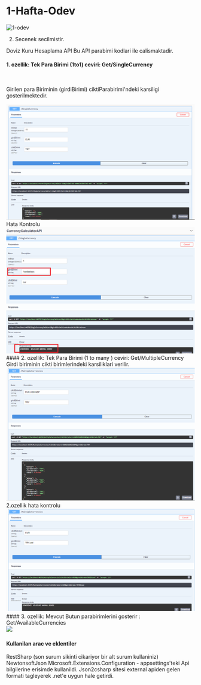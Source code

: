 # 1-Hafta-Odev
![1-odev](https://user-images.githubusercontent.com/95723369/175775209-eb119b21-ef50-4650-9c8a-b07c1feea55b.jpg)


2. Secenek secilmistir.

Doviz Kuru Hesaplama API
Bu API  parabimi kodlari ile calismaktadir.
<br/>

#### 1. ozellik: Tek Para Birimi  (1to1) ceviri: Get/SingleCurrency
<br/>

Girilen para Biriminin (girdiBirimi) ciktiParabirimi'ndeki karsiligi gosterilmektedir.

<img src="https://github.com/215-Protein-NET-Bootcamp/1-hafta-odev-Trkrkrl/blob/main/CurrencyCalculator/CurrencyCalculator/Images/1.ozellik.png?raw=true"/>
<br/>
Hata Kontrolu
<img src="https://github.com/215-Protein-NET-Bootcamp/1-hafta-odev-Trkrkrl/blob/main/CurrencyCalculator/CurrencyCalculator/Images/1.ozellik-hata-kontrol.png?raw=true"/>
<br/>
#### 2. ozellik: Tek Para Birimi  (1 to many  ) ceviri: Get/MultipleCurrency
<br/>
Girdi biriminin cikti birimlerindeki karsiliklari verilir.
<img src="https://github.com/215-Protein-NET-Bootcamp/1-hafta-odev-Trkrkrl/blob/main/CurrencyCalculator/CurrencyCalculator/Images/2.ozeliik.png?raw=true"/>
<br/>
2.ozellik hata kontrolu
<img src="https://github.com/215-Protein-NET-Bootcamp/1-hafta-odev-Trkrkrl/blob/main/CurrencyCalculator/CurrencyCalculator/Images/2.ozellik-hata-kontrol.png?raw=true"/>

<br/>
#### 3. ozellik: Mevcut Butun parabirimlerini gosterir : Get/AvailableCurrencies
<br/>
<img src="https://github.com/215-Protein-NET-Bootcamp/1-hafta-odev-Trkrkrl/blob/main/CurrencyCalculator/CurrencyCalculator/Images/3.%C3%B6zellik.pngg?raw=true"/>

<br/>

#### Kullanilan arac ve eklentiler
RestSharp (son surum sikinti cikariyor bir alt surum kullaniniz)
NewtonsoftJson
Microsoft.Extensions.Configuration - appsettings'teki Api bilgilerine erisimde kullanildi.
Json2csharp  sitesi external apiden gelen formati tagleyerek .net'e uygun hale getirdi.
